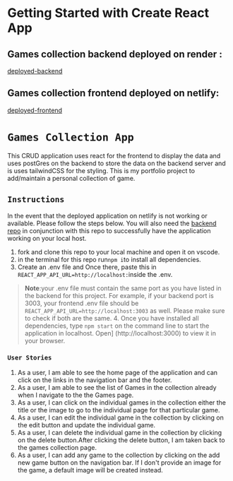 # Getting Started with Create React App

## Games collection backend deployed on render :

[deployed-backend](https://games-list-backend.onrender.com)

## Games collection frontend deployed on netlify:

[deployed-frontend](https://games-connoisseur.netlify.app)

# `Games Collection App`

This CRUD application uses react for the frontend to display the data and uses postGres on the backend to store the data on the backend server and is uses tailwindCSS for the styling. This is my portfolio project to add/maintain a personal collection of game. 

## `Instructions`

In the event that the deployed application on netlify is not working or available. Please follow the steps below. You will also need the [backend repo](https://github.com/Shaik-Kamil/PERN-backend-portfolio) in conjunction with this repo to successfully have the application working on your local host.

1. fork and clone this repo to your local machine and open it on vscode.
2. in the terminal for this repo run`npm i`to install all dependencies.
3. Create an .env file and Once there, paste this in `REACT_APP_API_URL=http://localhost:`inside the .env.

> **Note**:your .env file must contain the same port as you have listed in the backend for this project. For example, if your backend port is 3003, your frontend .env file should be `REACT_APP_API_URL=http://localhost:3003` as well. Please make sure to check if both are the same. 4. Once you have installed all dependencies, type `npm start` on the command line to start the application in localhost.
> Open] (http://localhost:3000) to view it in your browser.

### `User Stories`

1. As a user, I am able to see the home page of the application and can click on the links in the navigation bar and the footer.
2. As a user, I am able to see the list of Games in the collection already when I navigate to the the Games page.
3. As a user, I can click on the individual games in the collection either the title or the image to go to the individual page for that particular game.
4. As a user, I can edit the individual game in the collection by clicking on the edit button and update the individual game.
5. As a user, I can delete the individual game in the collection by clicking on the delete button.After clicking the delete button, I am taken back to the games collection page.
6. As a user, I can add any game to the collection by clicking on the add new game button on the navigation bar. If I don't provide an image for the game, a default image will be created instead.
